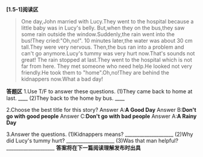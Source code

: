 **[1.5-1]阅读区**

>   One day,John married with Lucy.They went to the hospital because a little baby was in Lucy's belly.
  But,when they on the bus,they saw some rain outside the window.Suddenly,the rain went into the bus!They cried:"Oh,no!".
  10 minutes later,the water was about 30 cm tall.They were very nervous.
  Then,the bus ran into a problem and can't go anymore.Lucy's tummy was very hurt now.That's sounds not great!
  The rain stopped at last.They went to the hospital which is not far from here.
  They met someone who need help.He looked not very friendly.He took them to "home".Oh,no!They are behind the kidnappers now.What a bad day!

**答题区**
1.Use T/F to answer these questions.
    (1)They came back to home at last.   ____
    (2)They back to the home by bus.   ____

2.Choose the best title for this story?
Answer A:**A Good Day**
Answer B:**Don't go with good people**
Answer C:**Don't go with bad people**
Answer A:**A Rainy Day**

3.Answer the questions.
    (1)Kidnappers means?   ____________________
    (2)Why did Lucy's tummy hurt?   ____________________
    (3)Was that man helpful?   ____________________
**答案将在下一篇阅读理解发布时出具**